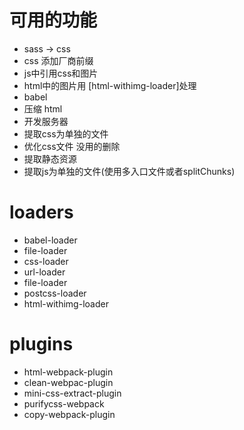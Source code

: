 # 可用的功能
- sass -> css
- css 添加厂商前缀
- js中引用css和图片
- html中的图片用 [html-withimg-loader]处理
- babel
- 压缩 html
- 开发服务器
- 提取css为单独的文件
- 优化css文件 没用的删除
- 提取静态资源
- 提取js为单独的文件(使用多入口文件或者splitChunks)


# loaders 

- babel-loader
- file-loader
- css-loader
- url-loader
- file-loader
- postcss-loader
- html-withimg-loader

# plugins

- html-webpack-plugin
- clean-webpac-plugin
- mini-css-extract-plugin
- purifycss-webpack
- copy-webpack-plugin